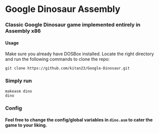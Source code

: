 # Google Dinosaur Assembly

### Classic Google Dinosaur game implemented entirely in Assembly x86

#### Usage
Make sure you already have DOSBox installed. Locate the right directory and run the following commands to clone the repo:
```
git clone https://github.com/kitan23/Google-Dinosaur.git
```

### Simply run 
``` 
makeasm dino 
dino
```

### Config 
#### Feel free to change the config/global variables in `dino.asm` to cater the game to your liking.
<!-- #### Feel free to change the config in the `config-feedforward.txt` to your needs. All the information about the generations will be printed out in the terminal.  -->

